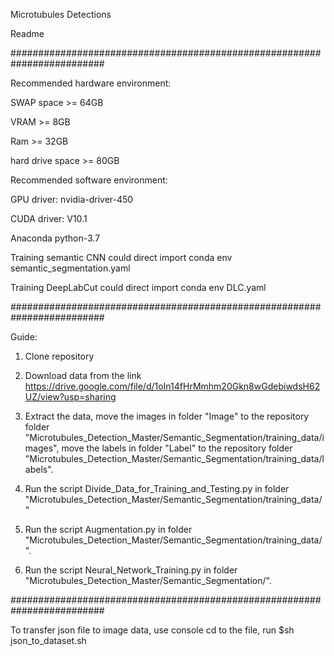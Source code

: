 Microtubules Detections

Readme

#########################################################################

Recommended hardware environment:

SWAP space >= 64GB

VRAM >= 8GB

Ram >= 32GB

hard drive space >= 80GB


Recommended software environment:

GPU driver: nvidia-driver-450

CUDA driver: V10.1

Anaconda python-3.7

Training semantic CNN could direct import conda env semantic_segmentation.yaml

Training DeepLabCut could direct import conda env DLC.yaml

#########################################################################

Guide:

1. Clone repository

2. Download data from the link https://drive.google.com/file/d/1oIn14fHrMmhm20Gkn8wGdebiwdsH62UZ/view?usp=sharing

3. Extract the data, move the images in folder "Image" to the repository folder "Microtubules_Detection_Master/Semantic_Segmentation/training_data/images",
move the labels in folder "Label" to the repository folder "Microtubules_Detection_Master/Semantic_Segmentation/training_data/labels".

4. Run the script Divide_Data_for_Training_and_Testing.py in folder "Microtubules_Detection_Master/Semantic_Segmentation/training_data/"

5. Run the script Augmentation.py in folder "Microtubules_Detection_Master/Semantic_Segmentation/training_data/".

6. Run the script Neural_Network_Training.py in folder "Microtubules_Detection_Master/Semantic_Segmentation/".

#########################################################################

To transfer json file to image data, use console cd to the file, run $sh json_to_dataset.sh
